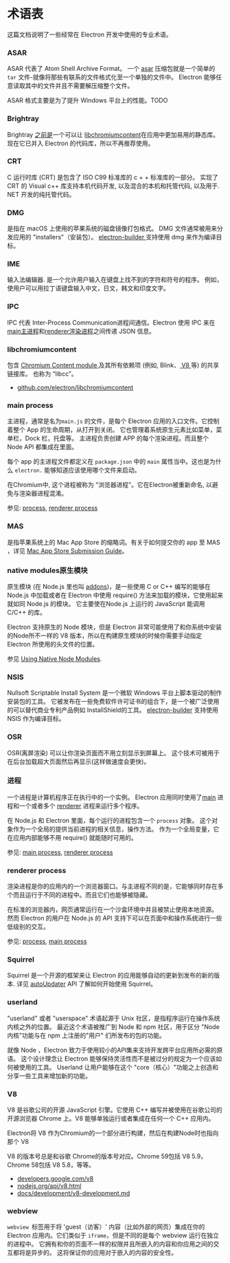 # 术语表

这篇文档说明了一些经常在 Electron 开发中使用的专业术语。

### ASAR

ASAR 代表了 Atom Shell Archive Format。 一个 [asar](https://github.com/electron/asar) 压缩包就是一个简单的 `tar` 文件-就像将那些有联系的文件格式化至一个单独的文件中。 Electron 能够任意读取其中的文件并且不需要解压缩整个文件。

ASAR 格式主要是为了提升 Windows 平台上的性能。TODO

### Brightray

Brightray [之前是](https://github.com/electron-archive/brightray)一个可以让 [libchromiumcontent](#libchromiumcontent)在应用中更加易用的静态库。 现在它已并入 Electron 的代码库，所以不再推荐使用。

### CRT

C 运行时库 (CRT) 是包含了 ISO C99 标准库的 c + + 标准库的一部分。 实现了 CRT 的 Visual c++ 库支持本机代码开发, 以及混合的本机和托管代码, 以及用于. NET 开发的纯托管代码。

### DMG

是指在 macOS 上使用的苹果系统的磁盘镜像打包格式。 DMG 文件通常被用来分发应用的 "installers"（安装包）。 [electron-builder ](https://github.com/electron-userland/electron-builder)支持使用 dmg 来作为编译目标。

### IME

输入法编辑器. 是一个允许用户输入在键盘上找不到的字符和符号的程序。 例如，使用户可以用拉丁语键盘输入中文，日文，韩文和印度文字。

### IPC

IPC 代表 Inter-Process Communication进程间通信。Electron 使用 IPC 来在[main主进程](#main-process)和[renderer渲染进程](#renderer-process)之间传递 JSON 信息。

### libchromiumcontent

包含 [ Chromium Content module ](https://www.chromium.org/developers/content-module) 及其所有依赖项 (例如, Blink、[ V8 ](#v8) 等) 的共享链接库。 也称为 “libcc”。

- [github.com/electron/libchromiumcontent](https://github.com/electron/libchromiumcontent)

### main process

主进程，通常是名为` main.js ` 的文件，是每个 Electron 应用的入口文件。它控制着整个 App 的生命周期，从打开到关闭。 它也管理着系统原生元素比如菜单，菜单栏，Dock 栏，托盘等。 主进程负责创建 APP 的每个渲染进程。而且整个 Node API 都集成在里面。

每个 app 的主进程文件都定义在 `package.json` 中的 `main` 属性当中。这也是为什么 `electron.` 能够知道应该使用哪个文件来启动。

在Chromium中, 这个进程被称为 "浏览器进程"。它在Electron被重新命名, 以避免与渲染器进程混淆。

参见: [process](#process), [renderer process](#renderer-process)

### MAS

是指苹果系统上的 Mac App Store 的缩略词。有关于如何提交你的 app 至 MAS ，详见 [Mac App Store Submission Guide](tutorial/mac-app-store-submission-guide.md)。

### native modules原生模块

原生模块 (在 Node.js 里也叫 [addons](https://nodejs.org/api/addons.html))，是一些使用 C or C++ 编写的能够在 Node.js 中加载或者在 Electron 中使用 require() 方法来加载的模块，它使用起来就如同 Node.js 的模块。 它主要使在Node.js 上运行的 JavaScript 能调用 C/C++ 的库。

Electron 支持原生的 Node 模块，但是 Electron 非常可能使用了和你系统中安装的Node所不一样的 V8 版本，所以在构建原生模块的时候你需要手动指定 Electron 所使用的头文件的位置。

参见 [Using Native Node Modules](tutorial/using-native-node-modules.md).

### NSIS

Nullsoft Scriptable Install System 是一个微软 Windows 平台上脚本驱动的制作安装包的工具。 它被发布在一些免费软件许可证书的组合下，是一个被广泛使用的可以替代商业专利产品例如 InstallShield的工具。 [electron-builder](https://github.com/electron-userland/electron-builder) 支持使用 NSIS 作为编译目标。

### OSR

OSR(离屏渲染) 可以让你渲染页面而不用立刻显示到屏幕上。 这个技术可被用于在后台加载超大页面然后再显示(这样做速度会更快)。

### 进程

一个进程是计算机程序正在执行中的一个实例。 Electron 应用同时使用了[main](#main-process) 进程和一个或者多个 [renderer](#renderer-process) 进程来运行多个程序。

在 Node.js 和 Electron 里面，每个运行的进程包含一个 `process` 对象。 这个对象作为一个全局的提供当前进程的相关信息，操作方法。 作为一个全局变量，它在应用内部能够不用 require() 就能随时可用的。

参见: [main process](#main-process), [renderer process](#renderer-process)

### renderer process

渲染进程是你的应用内的一个浏览器窗口。与主进程不同的是，它能够同时存在多个而且运行于不同的进程中。而且它们也能够被隐藏。

在标准的浏览器内，网页通常运行在一个沙盒环境中并且被禁止使用本地资源。 然而 Electron 的用户在 Node.js 的 API 支持下可以在页面中和操作系统进行一些低级别的交互。

参见: [process](#process), [main process](#main-process)

### Squirrel

Squirrel 是一个开源的框架来让 Electron 的应用能够自动的更新到发布的新的版本. 详见 [autoUpdater](api/auto-updater.md) API 了解如何开始使用 Squirrel。

### userland

"userland" 或者 "userspace" 术语起源于 Unix 社区，是指程序运行在操作系统内核之外的位置。 最近这个术语被推广到 Node 和 npm 社区，用于区分 "Node 内核"功能与在 npm 上注册的"用户" 们所发布的包的功能。

就像 Node ，Electron 致力于使用较小的API集来支持开发跨平台应用所必需的原语。 这个设计理念让 Electron 能够保持灵活性而不是被过分的规定为一个应该如何被使用的工具。 Userland 让用户能够在这个 "core（核心）"功能之上创造和分享一些工具来增加新的功能。

### V8

V8 是谷歌公司的开源 JavaScript 引擎。它使用 C++ 编写并被使用在谷歌公司的开源浏览器 Chrome 上。V8 能够单独运行或者集成在任何一个 C++ 应用内。

Electron将 V8 作为Chromium的一个部分进行构建，然后在构建Node时也指向那个 V8

V8 的版本号总是和谷歌 Chrome的版本号对应。Chrome 59包括 V8 5.9，Chrome 58包括 V8 5.8，等等。

- [developers.google.com/v8](https://developers.google.com/v8)
- [nodejs.org/api/v8.html](https://nodejs.org/api/v8.html)
- [docs/development/v8-development.md](development/v8-development.md)

### webview

`webview `标签用于将 'guest（访客）' 内容（比如外部的网页）集成在你的 Electron 应用内。它们类似于 `iframe`，但是不同的是每个 webview 运行在独立的进程中。 它拥有和你的页面不一样的权限并且所嵌入的内容和你应用之间的交互都将是异步的。 这将保证你的应用对于嵌入的内容的安全性。